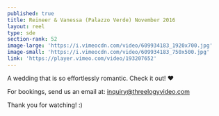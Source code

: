 ```yaml
---
published: true
title: Reineer & Vanessa (Palazzo Verde) November 2016
layout: reel
type: sde
section-rank: 52
image-large: 'https://i.vimeocdn.com/video/609934183_1920x700.jpg'
image-small: 'https://i.vimeocdn.com/video/609934183_750x500.jpg'
link: 'https://player.vimeo.com/video/193207652'
---
```

A wedding that is so effortlessly romantic. Check it out! ❤

For bookings, send us an email at: inquiry@threelogyvideo.com

Thank you for watching! :)
